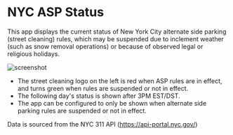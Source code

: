 # NYC ASP Status
This app displays the current status of New York City alternate side parking (street cleaning) rules, which may be suspended due to inclement weather (such as snow removal operations) or because of observed legal or religious holidays.

![screenshot](https://github.com/user-attachments/assets/829a9bda-3d1b-45b4-a938-f33f9a37d0fd)

- The street cleaning logo on the left is red when ASP rules are in effect, and turns green when rules are suspended or not in effect.
- The following day's status is shown after 3PM EST/DST.
- The app can be configured to only be shown when alternate side parking rules are suspended or not in effect.

Data is sourced from the NYC 311 API (https://api-portal.nyc.gov/)
